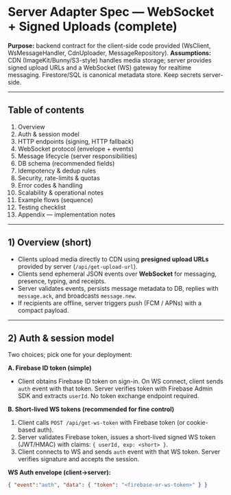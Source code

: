 <!-- v0.3-server_adapter_spec · 2025-10-25T05:24 IST (complete) -->
# Server Adapter Spec — WebSocket + Signed Uploads (complete)

**Purpose:** backend contract for the client-side code provided (WsClient, WsMessageHandler, CdnUploader, MessageRepository).
**Assumptions:** CDN (ImageKit/Bunny/S3-style) handles media storage; server provides signed upload URLs and a WebSocket (WS) gateway for realtime messaging. Firestore/SQL is canonical metadata store. Keep secrets server-side.

---

## Table of contents
1. Overview
2. Auth & session model
3. HTTP endpoints (signing, HTTP fallback)
4. WebSocket protocol (envelope + events)
5. Message lifecycle (server responsibilities)
6. DB schema (recommended fields)
7. Idempotency & dedup rules
8. Security, rate-limits & quotas
9. Error codes & handling
10. Scalability & operational notes
11. Example flows (sequence)
12. Testing checklist
13. Appendix — implementation notes

---

## 1) Overview (short)
- Clients upload media directly to CDN using **presigned upload URLs** provided by server (`/api/get-upload-url`).
- Clients send ephemeral JSON events over **WebSocket** for messaging, presence, typing, and receipts.
- Server validates events, persists message metadata to DB, replies with `message.ack`, and broadcasts `message.new`.
- If recipients are offline, server triggers push (FCM / APNs) with a compact payload.

---

## 2) Auth & session model
Two choices; pick one for your deployment:

**A. Firebase ID token (simple)**
- Client obtains Firebase ID token on sign-in. On WS connect, client sends `auth` event with that token. Server verifies token with Firebase Admin SDK and extracts `userId`. No token exchange endpoint required.

**B. Short-lived WS tokens (recommended for fine control)**
1. Client calls `POST /api/get-ws-token` with Firebase token (or cookie-based auth).
2. Server validates Firebase token, issues a short-lived signed WS token (JWT/HMAC) with claims: `{ userId, exp: <short> }`.
3. Client connects to WS and sends `auth` event with that WS token. Server verifies signature and accepts the session.

**WS Auth envelope (client→server):**
```json
{ "event":"auth", "data": { "token": "<firebase-or-ws-token>" } }

